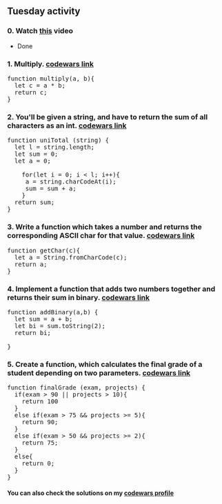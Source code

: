 ## Tuesday activity

### 0. Watch [this](https://www.youtube.com/watch?v=cEBkvm0-rg0) video 
- Done

### 1. Multiply. [codewars link](https://www.codewars.com/kata/50654ddff44f800200000004)
<pre>
function multiply(a, b){
  let c = a * b;
  return c;
}
</pre>

### 2. You'll be given a string, and have to return the sum of all characters as an int. [codewars link](https://www.codewars.com/kata/572b6b2772a38bc1e700007a)
<pre>
function uniTotal (string) {
  let l = string.length;
  let sum = 0; 
  let a = 0;
  
    for(let i = 0; i < l; i++){
     a = string.charCodeAt(i);
     sum = sum + a; 
    }
  return sum;
}
</pre>

### 3. Write a function which takes a number and returns the corresponding ASCII char for that value. [codewars link](https://www.codewars.com/kata/55ad04714f0b468e8200001c)
<pre>
function getChar(c){
  let a = String.fromCharCode(c);
  return a;
}
</pre>

### 4. Implement a function that adds two numbers together and returns their sum in binary. [codewars link](https://www.codewars.com/kata/551f37452ff852b7bd000139)
<pre>
function addBinary(a,b) {
  let sum = a + b;
  let bi = sum.toString(2);
  return bi;

}
</pre>

### 5. Create a function, which calculates the final grade of a student depending on two parameters. [codewars link](https://www.codewars.com/kata/5ad0d8356165e63c140014d4) 
<pre>
function finalGrade (exam, projects) {
  if(exam > 90 || projects > 10){
    return 100
  }
  else if(exam > 75 && projects >= 5){
    return 90;
  }
  else if(exam > 50 && projects >= 2){
    return 75;
  }
  else{
    return 0;
  }
}
</pre>

#### You can also check the solutions on my [codewars profile](https://www.codewars.com/users/Erokk15/completed_solutions)